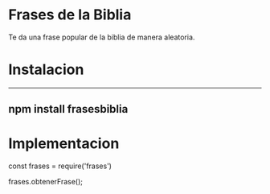 # Frases de la Biblia
Te da una frase popular de la biblia de manera aleatoria.

# Instalacion
---------------------------------
 npm install frasesbiblia
------------------------------------

# Implementacion
const frases = require('frases')

frases.obtenerFrase();

